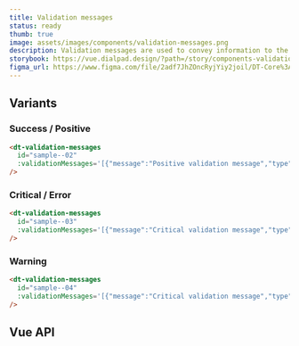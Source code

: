 ```yaml
---
title: Validation messages
status: ready
thumb: true
image: assets/images/components/validation-messages.png
description: Validation messages are used to convey information to the user about the current state of the input element. These messages can have an error, warning or success type.
storybook: https://vue.dialpad.design/?path=/story/components-validation-messages--default
figma_url: https://www.figma.com/file/2adf7JhZOncRyjYiy2joil/DT-Core%3A-Components-7?node-id=11399%3A76354&t=LqzEvQfr3DMHh7Og-11
---
```


<code-well-header>
  <dt-validation-messages
    id="sample--01"
    :validationMessages='[{"message":"Positive validation message","type":"success"}]'
  />
</code-well-header>

## Variants

### Success / Positive

<code-well-header>
  <dt-validation-messages
    id="sample--02"
    :validationMessages='[{"message":"Positive validation message","type":"success"}]'
  />
</code-well-header>

```html
<dt-validation-messages
  id="sample--02"
  :validationMessages='[{"message":"Positive validation message","type":"success"}]'
/>
```

### Critical / Error

<code-well-header>
  <dt-validation-messages
    id="sample--03"
    :validationMessages='[{"message":"Critical validation message","type":"error"}]'
  />
</code-well-header>

```html
<dt-validation-messages
  id="sample--03"
  :validationMessages='[{"message":"Critical validation message","type":"error"}]'
/>
```

### Warning

<code-well-header>
  <dt-validation-messages
    id="sample--04"
    :validationMessages='[{"message":"Critical validation message","type":"warning"}]'
  />
</code-well-header>

```html
<dt-validation-messages
  id="sample--04"
  :validationMessages='[{"message":"Critical validation message","type":"warning"}]'
/>
```

## Vue API

<component-vue-api component-name="validationmessages" />
